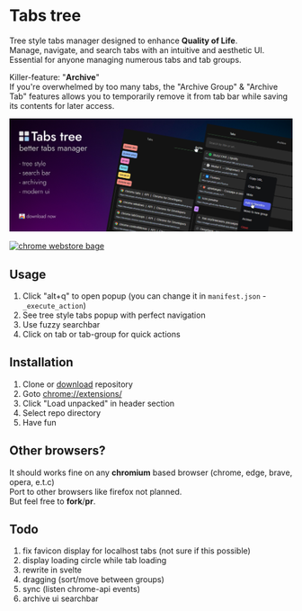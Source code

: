 # Tabs tree

Tree style tabs manager designed to enhance **Quality of Life**.  
Manage, navigate, and search tabs with an intuitive and aesthetic UI.  
Essential for anyone managing numerous tabs and tab groups.

Killer-feature: "**Archive**"  
If you're overwhelmed by too many tabs, the "Archive Group" & "Archive Tab" features allows you to temporarily remove it from tab bar while saving its contents for later access.

[![promo](media/marquee-promo-tile.png)](https://github.com/Be1zebub/Chrome-Tabs-tree)

[![chrome webstore bage](https://developer.chrome.com/static/docs/webstore/branding/image/206x58-chrome-web-bcb82d15b2486.png)](https://chromewebstore.google.com/detail/caiolhdecffonacjeopghjdepmfakdnd/preview?hl=en&authuser=0)

## Usage

1. Click "alt+q" to open popup (you can change it in `manifest.json` - `_execute_action`)
2. See tree style tabs popup with perfect navigation
3. Use fuzzy searchbar
4. Click on tab or tab-group for quick actions

## Installation

1. Clone or [download](https://github.com/Be1zebub/Chrome-Tabs-tree/archive/refs/heads/master.zip) repository
2. Goto [chrome://extensions/](chrome://extensions/)
3. Click "Load unpacked" in header section
4. Select repo directory
5. Have fun

## Other browsers?

It should works fine on any **chromium** based browser (chrome, edge, brave, opera, e.t.c)  
Port to other browsers like firefox not planned.  
But feel free to **fork**/**pr**.

## Todo

1. fix favicon display for localhost tabs (not sure if this possible)
2. display loading circle while tab loading
3. rewrite in svelte
4. dragging (sort/move between groups)
5. sync (listen chrome-api events)
6. archive ui searchbar
